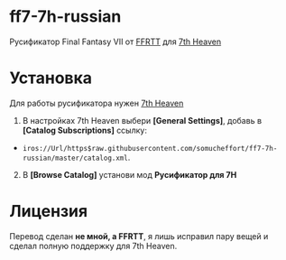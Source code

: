 # ff7-7h-russian
Русификатор Final Fantasy VII от [FFRTT](https://ffrtt.ru/) для [7th Heaven](https://7thheaven.rocks/)

# Установка
Для работы русификатора нужен [7th Heaven](https://7thheaven.rocks/#download7h)

1. В настройках 7th Heaven выбери **[General Settings]**, добавь в **[Catalog Subscriptions]** ссылку: 
- `iros://Url/https$raw.githubusercontent.com/somucheffort/ff7-7h-russian/master/catalog.xml`.
2. В **[Browse Catalog]** установи мод **Русификатор для 7H**

# Лицензия
Перевод сделан **не мной, а FFRTT**, я лишь исправил пару вещей и сделал полную поддержку для 7th Heaven.

